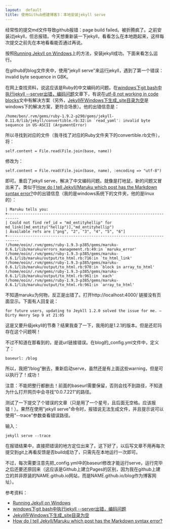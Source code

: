 ```yaml
---
layout:  default
title: 使用Github搭建博客3：本地安装jekyll serve
---
```

经常性的提交md文件导致github报错：page build failed。被折腾疯了。之前安装过jekyll，但总报错。今天想重新装一下jekyll，看看怎么在本地跑起来，这样每次提交之前先在本地看看能否通过再说。

按照[Running Jekyll on Windows](http://www.madhur.co.in/blog/2011/09/01/runningjekyllwindows.html)上的方法，安装jekyll成功。下面来看怎么运行。

在github的blog文件夹中，使用"jekyll serve"来运行jekyll，遇到了第一个错误：invalid byte sequence in GBK。

在网上查找资料，说这应该是Ruby的中文编码的问题。在[windows下git bash中执行jekyll --server出错，编码问题](http://www.oschina.net/question/129471_37163)文章下，有说在[utf-8 not working in code blocks](https://github.com/imathis/octopress/issues/232)文中有解决方案（另外，[Jekyll在Windows下生成_site目录为空](http://44ux.com/blog/2012/10/10/invalid-byte-sequence-in-gbk/)是windows下的解决方案，更符合场景）。他的出错信息是：

	/home/ben/.rvm/gems/ruby-1.9.2-p290/gems/jekyll-0.11.0/lib/jekyll/convertible.rb:32:in `read_yaml': invalid byte sequence in US-ASCII (ArgumentError)

所以寻找到对应的文件（我寻找了对应的Ruby文件夹下的convertible.rb文件），将：
	
	self.content = File.read(File.join(base, name))

修改为：

	self.content = File.read(File.join(base, name), :encoding => "utf-8")

即可。重启了jekyll serve，解决了中文编码问题。就像是打地鼠，新的问题又冒出来了。类似于[How do I tell Jekyll/Maruku which post has the Markdown syntax error?](http://stackoverflow.com/questions/14910400/how-do-i-tell-jekyll-maruku-which-post-has-the-markdown-syntax-error)中的出错信息（我的是windows系统下的文件夹，他的是linux的）：

	| Maruku tells you:
	+---------------------------------------------------------------------------
	| Could not find ref_id = "md_entityhellip" for md_link([md_entity("hellip")],"md_entityhellip")
	| Available refs are ["png", "2", "3", "4", "5", "6"]
	+---------------------------------------------------------------------------
	!/home/eoin/.rvm/gems/ruby-1.9.3-p385/gems/maruku-0.6.1/lib/maruku/errors_management.rb:49:in `maruku_error'
	!/home/eoin/.rvm/gems/ruby-1.9.3-p385/gems/maruku-0.6.1/lib/maruku/output/to_html.rb:716:in `to_html_link'
	!/home/eoin/.rvm/gems/ruby-1.9.3-p385/gems/maruku-0.6.1/lib/maruku/output/to_html.rb:970:in `block in array_to_html'
	!/home/eoin/.rvm/gems/ruby-1.9.3-p385/gems/maruku-0.6.1/lib/maruku/output/to_html.rb:961:in `each'
	!/home/eoin/.rvm/gems/ruby-1.9.3-p385/gems/maruku-0.6.1/lib/maruku/output/to_html.rb:961:in `array_to_html'

不知道maruku为何物，反正是出错了。打开http://localhost:4000/ 链接没有页面显示。下面有人回复说：

	for future users, updating to Jeykll 1.2.0 solved the issue for me. – Dirty Henry Sep 9 at 21:05

这是又要升级jekyll的节奏？结果我查了一下，我用的是1.2.1的版本。但是还尼玛存在这个问题啊！

不过不知道在那看到的，是说url链接错误。在blog的_config.yml文件中，定义了：
	
	baseurl: /blog

所以，我把“/blog”删去，重新启动serve，虽然还是有上面这些warning，但是可以执行了！成功！

注意：不能把整行都删去！前面的baseurl需要保留，否则会找不到路径，不知道为什么打开网页中会寻找“0.0.7.221”的路径。

测试了一下提交了个错误的文章（只是用了一个星号，且后面无空格。应该报错！）。果然在使用"jekyll serve"命令时，报错说无法生成文件，并且提示说可以使用"--trace"参数查看错误路径。

输入：

	jekyll serve --trace

在报错结果中，直接把错误的地方定位出来了。这下好了，以后写文章不用再每次提交到git上再看反馈是否build成功了，只需先在本地运行一次即可。

不过，每次需要注意先把_config.yml中的baseurl修改才能运行serve，运行完毕之后还要还原回来（这应该是Github上建立Pages的区别，因为我在github上建立的并非原装的NAME.github.io网站，而是NAME.github.io/blog作为博客网址）。

参考资料：
* [Running Jekyll on Windows](http://www.madhur.co.in/blog/2011/09/01/runningjekyllwindows.html)
* [windows下git bash中执行jekyll --server出错，编码问题](http://www.oschina.net/question/129471_37163)
* [Jekyll在Windows下生成_site目录为空](http://44ux.com/blog/2012/10/10/invalid-byte-sequence-in-gbk/)
* [How do I tell Jekyll/Maruku which post has the Markdown syntax error?](http://stackoverflow.com/questions/14910400/how-do-i-tell-jekyll-maruku-which-post-has-the-markdown-syntax-error)

